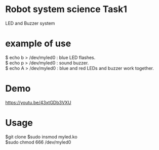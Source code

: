 # Robot system science Task1  
LED and Buzzer system  
 
# example of use    
$ echo b > /dev/myled0  :  blue LED flashes.  
$ echo p > /dev/myled0  :  sound buzzer.  
$ echo A > /dev/myled0  :  blue and red LEDs and buzzer work together. 

# Demo
https://youtu.be/43xtGDb3VXU
 
# Usage  
$git clone
$sudo insmod myled.ko  
$sudo chmod 666 /dev/myled0  

